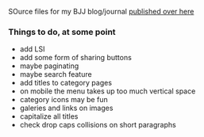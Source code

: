 SOurce files for my BJJ blog/journal [published over here](http://yannick-lohse.fr/bjj)

### Things to do, at some point

- add LSI
- add some form of sharing buttons
- maybe paginating
- maybe search feature
- add titles to category pages
- on mobile the menu takes up too much vertical space
- category icons may be fun
- galeries and links on images
- capitalize all titles
- check drop caps collisions on short paragraphs